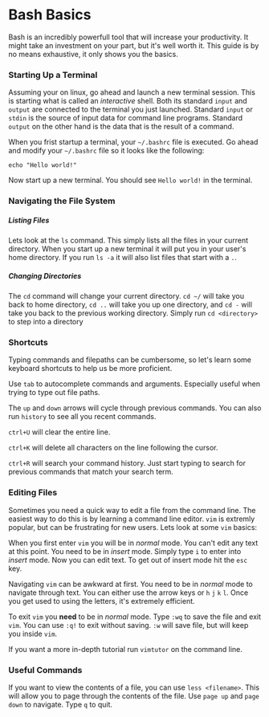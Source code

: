 # Bash Basics

Bash is an incredibly powerfull tool that will increase your productivity. It might take an investment on your part, but it's well worth it. This guide is by no means exhaustive, it only shows you the basics.

### Starting Up a Terminal

Assuming your on linux, go ahead and launch a new terminal session. This is starting what is called an _interactive_ shell. Both its standard `input` and `output` are connected to the terminal you just launched. Standard `input` or `stdin` is the source of input data for command line programs. Standard `output` on the other hand is the data that is the result of a command.

When you frist startup a terminal, your `~/.bashrc` file is executed. Go ahead and modify your `~/.bashrc` file so it looks like the following:

```
echo "Hello world!"
```

Now start up a new terminal. You should see `Hello world!` in the terminal.

### Navigating the File System

##### Listing Files
Lets look at the `ls` command. This simply lists all the files in your current directory. When you start up a new terminal it will put you in your user's home directory. If you run `ls -a` it will also list files that start with a `.`.

##### Changing Directories
The `cd` command will change your current directory. `cd ~/` will take you back to home directory, `cd ..` will take you up one directory, and `cd -` will take you back to the previous working directory. Simply run `cd <directory>` to step into a directory

### Shortcuts
Typing commands and filepaths can be cumbersome, so let's learn some keyboard shortcuts to help us be more proficient.

Use `tab` to autocomplete commands and arguments. Especially useful when trying to type out file paths.

The `up` and `down` arrows will cycle through previous commands. You can also run `history` to see all you recent commands.

`ctrl+U` will clear the entire line.

`ctrl+K` will delete all characters on the line following the cursor.

`ctrl+R` will search your command history. Just start typing to search for previous commands that match your search term.

### Editing Files
Sometimes you need a quick way to edit a file from the command line. The easiest way to do this is by learning a command line editor. `vim` is extremly popular, but can be frustrating for new users. Lets look at some `vim` basics:

When you first enter `vim` you will be in _normal_ mode. You can't edit any text at this point. You need to be in _insert_ mode. Simply type `i` to enter into _insert_ mode. Now you can edit text. To get out of insert mode hit the `esc` key.

Navigating `vim` can be awkward at first. You need to be in _normal_ mode to navigate through text. You can either use the arrow keys or `h` `j` `k` `l`. Once you get used to using the letters, it's extremely efficient.

To exit `vim` you **need** to be in _normal_ mode. Type `:wq` to save the file and exit `vim`. You can use `:q!` to exit without saving. `:w` will save file, but will keep you inside `vim`.

If you want a more in-depth tutorial run `vimtutor` on the command line.

### Useful Commands
If you want to view the contents of a file, you can use `less <filename>`. This will allow you to page through the contents of the file. Use `page up` and `page down` to navigate. Type `q` to quit. 
